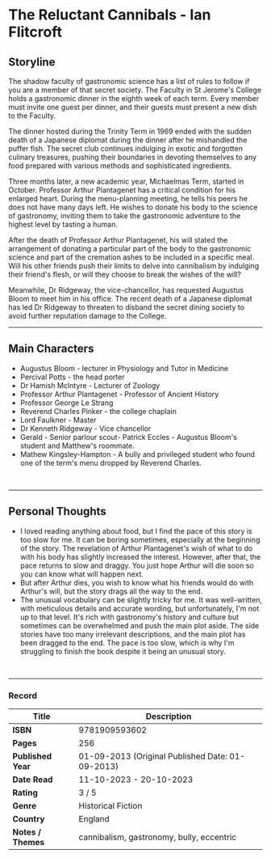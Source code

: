 # The Reluctant Cannibals - Ian Flitcroft

## Storyline
The shadow faculty of gastronomic science has a list of rules to follow if you are a member of that secret society. The Faculty in St Jerome's College holds a gastronomic dinner in the eighth week of each term. Every member must invite one guest per dinner, and their guests must present a new dish to the Faculty.

The dinner hosted during the Trinity Term in 1969 ended with the sudden death of a Japanese diplomat during the dinner after he mishandled the puffer fish. The secret club continues indulging in exotic and forgotten culinary treasures, pushing their boundaries in devoting themselves to any food prepared with various methods and sophisticated ingredients.

Three months later, a new academic year, Michaelmas Term, started in October. Professor Arthur Plantagenet has a critical condition for his enlarged heart. During the menu-planning meeting, he tells his peers he does not have many days left. He wishes to donate his body to the science of gastronomy, inviting them to take the gastronomic adventure to the highest level by tasting a human.

After the death of Professor Arthur Plantagenet, his will stated the arrangement of donating a particular part of the body to the gastronomic science and part of the cremation ashes to be included in a specific meal. Will his other friends push their limits to delve into cannibalism by indulging their friend's flesh, or will they choose to break the wishes of the will?

Meanwhile, Dr Ridgeway, the vice-chancellor, has requested Augustus Bloom to meet him in his office. The recent death of a Japanese diplomat has led Dr Ridgeway to threaten to disband the secret dining society to avoid further reputation damage to the College.
<br>

***

## Main Characters
- Augustus Bloom - lecturer in Physiology and Tutor in Medicine 
- Percival Potts - the head porter
- Dr Hamish McIntyre - Lecturer of Zoology 
- Professor Arthur Plantagenet - Professor of Ancient History
- Professor George Le Strang
- Reverend Charles Pinker - the college chaplain
- Lord Faulkner - Master
- Dr Kenneth Ridgeway - Vice chancellor 
- Gerald - Senior parlour scout- Patrick Eccles - Augustus Bloom's student and Matthew's roommate.
- Mathew Kingsley-Hampton - A bully and privileged student who found one of the term's menu dropped by Reverend Charles.
<br>

***

## Personal Thoughts
- I loved reading anything about food, but I find the pace of this story is too slow for me. It can be boring sometimes, especially at the beginning of the story. The revelation of Arthur Plantagenet's wish of what to do with his body has slightly increased the interest. However, after that, the pace returns to slow and draggy. You just hope Arthur will die soon so you can know what will happen next.
- But after Arthur dies, you wish to know what his friends would do with Arthur's will, but the story drags all the way to the end.
- The unusual vocabulary can be slightly tricky for me. It was well-written, with meticulous details and accurate wording, but unfortunately, I'm not up to that level. It's rich with gastronomy's history and culture but sometimes can be overwhelmed and push the main plot aside. The side stories have too many irrelevant descriptions, and the main plot has been dragged to the end. The pace is too slow, which is why I'm struggling to finish the book despite it being an unusual story.
<br>

***
### Record
| Title | Description |
| -- | -- |
| **ISBN** | 9781909593602 |
| **Pages** | 256 |
| **Published Year** | 01-09-2013 (Original Published Date: 01-09-2013) |
| **Date Read** | 11-10-2023 - 20-10-2023 |
| **Rating** | 3 / 5 |
| **Genre** | Historical Fiction |
| **Country** | England |
| **Notes / Themes** | cannibalism, gastronomy, bully, eccentric | 
